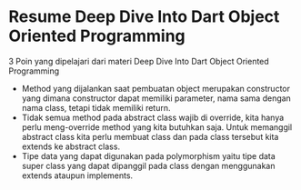 # Resume Deep Dive Into Dart Object Oriented Programming

3 Poin yang dipelajari dari materi Deep Dive Into Dart Object Oriented Programming

- Method yang dijalankan saat pembuatan object merupakan constructor yang dimana constructor dapat memiliki parameter, nama sama dengan nama class, tetapi tidak memiliki return.
- Tidak semua method pada abstract class wajib di override, kita hanya perlu meng-override method yang kita butuhkan saja. Untuk memanggil abstract class kita perlu membuat class dan pada class tersebut kita extends ke abstract class.
- Tipe data yang dapat digunakan pada polymorphism yaitu tipe data super class yang dapat dipanggil pada class dengan menggunakan extends ataupun implements.